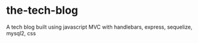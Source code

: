 # the-tech-blog
A tech blog built using javascript MVC with handlebars, express, sequelize, mysql2, css
